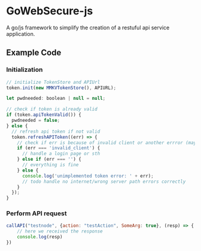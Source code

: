 # GoWebSecure-js 
A go/js framework to simplify the creation of a restuful api service application.

## Example Code
### Initialization
```js
// initialize TokenStore and APIUrl
token.init(new MMKVTokenStore(), APIURL);

let pwdneeded: boolean | null = null;

// check if token is already valid
if (token.apiTokenValid()) {
  pwdneeded = false;
} else {
  // refresh api token if not valid
  token.refreshAPIToken((err) => {
    // check if err is because of invalid client or another errror (maybe no internet)
    if (err === 'invalid_client') {
      // handle a login page or sth
    } else if (err === '') {
      // everything is fine
    } else {
      console.log('unimplemented token error: ' + err);
      // todo handle no internet/wrong server path errors correctly
    }
  });
}
```

### Perform API request

```javascript
callAPI("testnode", {action: "testAction", SomeArg: true}, (resp) => {
    // here we received the response
    console.log(resp)
})
```